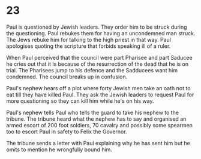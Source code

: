 # 23

Paul is questioned by Jewish leaders. They order him to be struck during the questioning. Paul rebukes them for having an uncondemned man struck. The Jews rebuke him for talking to the high priest in that way. Paul apologises quoting the scripture that forbids speaking ill of a ruler. 

When Paul perceived that the council were part Pharisee and part Saducee he cries out that it is because of the resurrection of the dead that he is on trial. The Pharisees jump to his defence and the Sadducees want him condemned. The council breaks up in confusion. 

Paul's nephew hears off a plot where forty Jewish men take an oath not to eat till they have killed Paul. They ask the Jewish leaders to request Paul for more questioning so they can kill him while he's on his way. 

Paul's nephew tells Paul who tells the guard to take his nephew to the tribune. The tribune heard what the nephew has to say and organised an armed escort of 200 foot soldiers, 70 cavalry and possibly some spearmen too to escort Paul in safety to Felix the Governor. 

The tribune sends a letter with Paul explaining why he has sent him but he omits to mention he wrongfully bound him. 